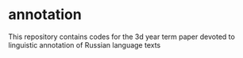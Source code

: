 # annotation
This repository contains codes for the 3d year term paper devoted to linguistic annotation of Russian language texts
